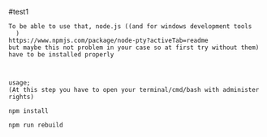   #test1 
  
    To be able to use that, node.js ((and for windows development tools
      )  
    https://www.npmjs.com/package/node-pty?activeTab=readme
    but maybe this not problem in your case so at first try without them)
    have to be installed properly
    
      

    usage;
    (At this step you have to open your terminal/cmd/bash with administer rights)
    
    npm install

    npm run rebuild
